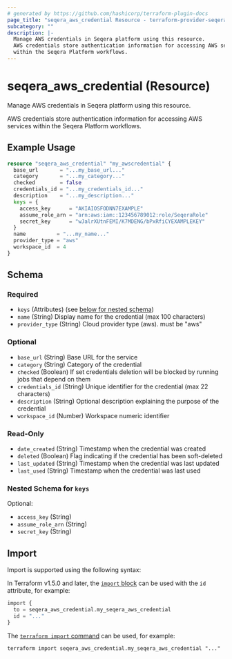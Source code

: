```yaml
---
# generated by https://github.com/hashicorp/terraform-plugin-docs
page_title: "seqera_aws_credential Resource - terraform-provider-seqera"
subcategory: ""
description: |-
  Manage AWS credentials in Seqera platform using this resource.
  AWS credentials store authentication information for accessing AWS services
  within the Seqera Platform workflows.
---
```


# seqera_aws_credential (Resource)

Manage AWS credentials in Seqera platform using this resource.

AWS credentials store authentication information for accessing AWS services
within the Seqera Platform workflows.

## Example Usage

```terraform
resource "seqera_aws_credential" "my_awscredential" {
  base_url       = "...my_base_url..."
  category       = "...my_category..."
  checked        = false
  credentials_id = "...my_credentials_id..."
  description    = "...my_description..."
  keys = {
    access_key      = "AKIAIOSFODNN7EXAMPLE"
    assume_role_arn = "arn:aws:iam::123456789012:role/SeqeraRole"
    secret_key      = "wJalrXUtnFEMI/K7MDENG/bPxRfiCYEXAMPLEKEY"
  }
  name          = "...my_name..."
  provider_type = "aws"
  workspace_id  = 4
}
```

<!-- schema generated by tfplugindocs -->
## Schema

### Required

- `keys` (Attributes) (see [below for nested schema](#nestedatt--keys))
- `name` (String) Display name for the credential (max 100 characters)
- `provider_type` (String) Cloud provider type (aws). must be "aws"

### Optional

- `base_url` (String) Base URL for the service
- `category` (String) Category of the credential
- `checked` (Boolean) If set credentials deletion will be blocked by running jobs that depend on them
- `credentials_id` (String) Unique identifier for the credential (max 22 characters)
- `description` (String) Optional description explaining the purpose of the credential
- `workspace_id` (Number) Workspace numeric identifier

### Read-Only

- `date_created` (String) Timestamp when the credential was created
- `deleted` (Boolean) Flag indicating if the credential has been soft-deleted
- `last_updated` (String) Timestamp when the credential was last updated
- `last_used` (String) Timestamp when the credential was last used

<a id="nestedatt--keys"></a>
### Nested Schema for `keys`

Optional:

- `access_key` (String)
- `assume_role_arn` (String)
- `secret_key` (String)

## Import

Import is supported using the following syntax:

In Terraform v1.5.0 and later, the [`import` block](https://developer.hashicorp.com/terraform/language/import) can be used with the `id` attribute, for example:

```terraform
import {
  to = seqera_aws_credential.my_seqera_aws_credential
  id = "..."
}
```

The [`terraform import` command](https://developer.hashicorp.com/terraform/cli/commands/import) can be used, for example:

```shell
terraform import seqera_aws_credential.my_seqera_aws_credential "..."
```
